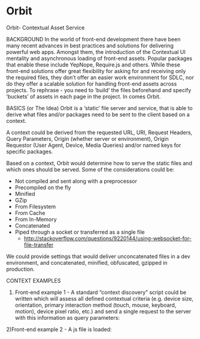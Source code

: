 Orbit
=====

Orbit- Contextual Asset Service 

BACKGROUND
In the world of front-end development there have been many recent advances in best practices and solutions for delivering powerful web apps. Amongst them, the introduction of the Contextual UI mentality and asynchronous loading of front-end assets. Popular packages that enable these include YepNope, Require.js and others. While these front-end solutions offer great flexibility for asking for and receiving only the required files, they don’t offer an easier work environment for SDLC, nor do they offer a scalable solution for handling front-end assets across projects. To rephrase - you need to ‘build’ the files beforehand and specify ‘buckets’ of assets in each page in the project. In comes Orbit.

BASICS (or The Idea)
Orbit is a ‘static’ file server and service, that is able to derive what files and/or packages need to be sent to the client based on a context.

A context could be derived from the requested URL, URI, Request Headers, Query Parameters, Origin (whether server or environment), Origin Requestor (User Agent, Device, Media Queries) and/or named keys for specific packages.

Based on a context, Orbit would determine how to serve the static files and which ones should be served. Some of the considerations could be:
* Not compiled and sent along with a preprocessor
* Precompiled on the fly
* Minified
* GZip
* From Filesystem
* From Cache
* From In-Memory
* Concatenated
* Piped through a socket or transferred as a single file
	- http://stackoverflow.com/questions/9220144/using-websocket-for-file-transfer

We could provide settings that would deliver unconcatenated files in a dev environment, and concatenated, minified, obfuscated, gzipped in production.


CONTEXT EXAMPLES
1) Front-end example 1 - A standard “context discovery” script could be written which will assess all defined contextual criteria (e.g. device size, orientation, primary interaction method (touch, mouse, keyboard, motion), device pixel ratio, etc.) and send a single request to the server with this information as query parameters:
<link rel=”.../orbit/?ds=640x300&o=p&in=touch&dpr=2x&ua=chrome” />

2)Front-end example 2 - A js file is loaded:
<script src=”.../orbit/page_specific_object.js”>
This file is loaded into the browser and starts pulling all the required static assets for the page

3) Preferred (imo) back-end option: 
<script rel=”../orbit/page_or_route_or_keyname.js”>
<link rel=”../orbit/page_or_route_or_keyname.css”>
A request is received by orbit, which matches the requested route with a registered page/module/keyname objects. Pre-processes, compiles, concatenates and does whatever to the file, and sends it off. Based on request origin, this can also deliver based on the type of environment the request is coming from (if dev, follow dev settings etc.)

WHY NODE?
Node.js, a javascript based web server, is in a great place to be the right tool for the job. This is not the only reason, there are a few others:
* It is able to easily interact with a host of other solutions, preprocessors and tools that are js based (handlebars, coffeescript, sass etc.)
* It is asynchronous and therefore can handle a large request load (aka non-blocking IO) while still being able to provide ‘packages’ on the fly
* JS is ‘not’ (it is but it isn’t) a scripting language and therefore isn’t recompiled for every request, this means it can maintain fully compiled documents in memory, thereby speeding up the performance of sending off files
* It is able to work easily with HTML5 websockets
* It is wicked cool (a little brit can’t hurt)

WORRIED ABOUT PERFORMANCE?
http://zgadzaj.com/benchmarking-nodejs-basic-performance-tests-against-apache-php (this isn’t a great comparison, but nonetheless... and I agree with this comment from there: “who cares about file-server performance in these days of CDNs and server-side caches. ” - true dat

http://centminmod.com/siegebenchmarks/2013/020313/index.html

THOUGHTS ON IMPLEMENTATION
* Lactate is cool, and already does half of the things I was hoping for: https://github.com/wltsmrz/Lactate
* Obviously Orbit won’t be able to maintain every single version of the packages in memory - so a nice sort algo based on number of requests is needed
* Multiple machines could be spun up to provide this service, each loading files in memory based on how a proxy wants to route to them. Of course, there needs to be a central asset storage - this could actually be a single server as most requests would go cache. Only specific environments or requests might go to actual Orbit...
* Need to form syntax for package or bundle definition files on the server side (most likely this will be a js object that is loaded by the node server on request, or pre-loaded in memory)
* I imagine that at some point it would be cool to have one repo for all front-end assets across projects... That way we will be more keen on reusing stuff, and Orbit would be able to pull from that repo
* This would need a front-end solution/addition - based on a talk with Cory, jsManager seems like the best solution
* More to come... (Just didn’t feel like writing any more)
